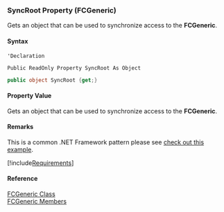 ﻿### SyncRoot Property (FCGeneric)

Gets an object that can be used to synchronize access to the **FCGeneric**.

#### Syntax

```vbnet
'Declaration

Public ReadOnly Property SyncRoot As Object
```

```csharp
public object SyncRoot {get;}
```

#### Property Value

Gets an object that can be used to synchronize access to the **FCGeneric**.

#### Remarks

This is a common .NET Framework pattern please see [check out this example](ms-help://MS.NETFrameworkSDKv1.1/cpref/html/frlrfSystemCollectionsICollectionClassSyncRootTopic.htm).

[!include[Requirements](../partials/requirements.md)]

#### Reference

[FCGeneric Class](fcSDK~FChoice.Foundation.FCGeneric.md)  
[FCGeneric Members](fcSDK~FChoice.Foundation.FCGeneric_members.md)